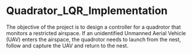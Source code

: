 # Quadrator_LQR_Implementation
The objective of the project is to design a controller for a quadrotor that monitors a restricted airspace. If an unidentified Unmanned Aerial Vehicle (UAV) enters the airspace, the quadrotor needs to launch from the nest, follow and capture the UAV and return to the nest.
